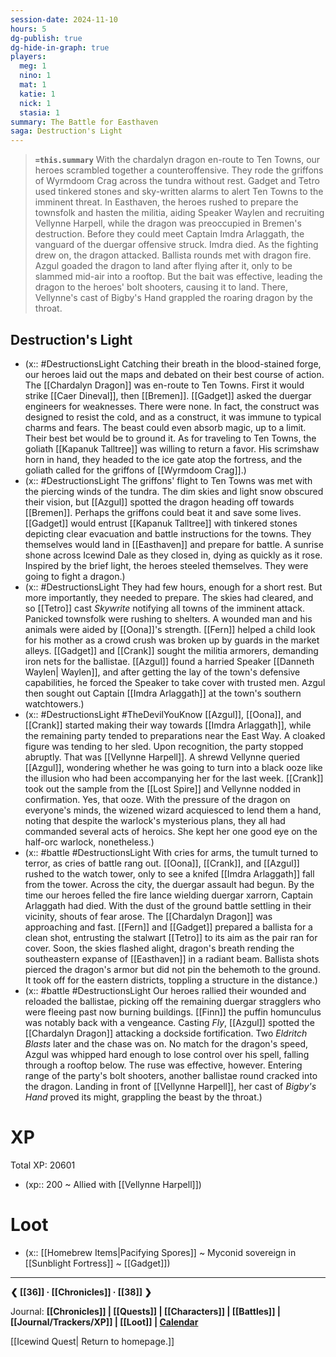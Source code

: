 ```yaml
---
session-date: 2024-11-10
hours: 5
dg-publish: true
dg-hide-in-graph: true
players:
  meg: 1
  nino: 1
  mat: 1
  katie: 1
  nick: 1
  stasia: 1
summary: The Battle for Easthaven
saga: Destruction's Light
---
```


> **`=this.summary`**
> With the chardalyn dragon en-route to Ten Towns, our heroes scrambled together a counteroffensive. They rode the griffons of Wyrmdoom Crag across the tundra without rest. Gadget and Tetro used tinkered stones and sky-written alarms to alert Ten Towns to the imminent threat. In Easthaven, the heroes rushed to prepare the townsfolk and hasten the militia, aiding Speaker Waylen and recruiting Vellynne Harpell, while the dragon was preoccupied in Bremen's destruction. Before they could meet Captain Imdra Arlaggath, the vanguard of the duergar offensive struck. Imdra died. As the fighting drew on, the dragon attacked. Ballista rounds met with dragon fire. Azgul goaded the dragon to land after flying after it, only to be slammed mid-air into a rooftop. But the bait was effective, leading the dragon to the heroes' bolt shooters, causing it to land. There, Vellynne's cast of Bigby's Hand grappled the roaring dragon by the throat.

## Destruction's Light
- (x:: #DestructionsLight  Catching their breath in the blood-stained forge, our heroes laid out the maps and debated on their best course of action. The [[Chardalyn Dragon]] was en-route to Ten Towns. First it would strike [[Caer Dineval]], then [[Bremen]]. [[Gadget]] asked the duergar engineers for weaknesses. There were none. In fact, the construct was designed to resist the cold, and as a construct, it was immune to typical charms and fears. The beast could even absorb magic, up to a limit. Their best bet would be to ground it. As for traveling to Ten Towns, the goliath [[Kapanuk Talltree]] was willing to return a favor. His scrimshaw horn in hand, they headed to the ice gate atop the fortress, and the goliath called for the griffons of [[Wyrmdoom Crag]].)
- (x:: #DestructionsLight The griffons' flight to Ten Towns was met with the piercing winds of the tundra. The dim skies and light snow obscured their vision, but [[Azgul]] spotted the dragon heading off towards [[Bremen]]. Perhaps the griffons could beat it and save some lives. [[Gadget]] would entrust [[Kapanuk Talltree]] with tinkered stones depicting clear evacuation and battle instructions for the towns. They themselves would land in [[Easthaven]] and prepare for battle. A sunrise shone across Icewind Dale as they closed in, dying as quickly as it rose. Inspired by the brief light, the heroes steeled themselves. They were going to fight a dragon.)
- (x:: #DestructionsLight They had few hours, enough for a short rest. But more importantly, they needed to prepare. The skies had cleared, and so [[Tetro]] cast *Skywrite* notifying all towns of the imminent attack. Panicked townsfolk were rushing to shelters. A wounded man and his animals were aided by [[Oona]]'s strength. [[Fern]] helped a child look for his mother as a crowd crush was broken up by guards in the market alleys. [[Gadget]] and [[Crank]] sought the militia armorers, demanding iron nets for the ballistae. [[Azgul]] found a harried Speaker [[Danneth Waylen| Waylen]], and after getting the lay of the town's defensive capabilities, he forced the Speaker to take cover with trusted men. Azgul then sought out Captain [[Imdra Arlaggath]] at the town's southern watchtowers.)
- (x:: #DestructionsLight #TheDevilYouKnow [[Azgul]], [[Oona]], and [[Crank]] started making their way towards [[Imdra Arlaggath]], while the remaining party tended to preparations near the East Way. A cloaked figure was tending to her sled. Upon recognition, the party stopped abruptly. That was [[Vellynne Harpell]]. A shrewd Vellynne queried [[Azgul]], wondering whether he was going to turn into a black ooze like the illusion who had been accompanying her for the last week. [[Crank]] took out the sample from the [[Lost Spire]] and Vellynne nodded in confirmation. Yes, that ooze. With the pressure of the dragon on everyone's minds, the wizened wizard acquiesced to lend them a hand, noting that despite the warlock's mysterious plans, they all had commanded several acts of heroics. She kept her one good eye on the half-orc warlock, nonetheless.)
- (x:: #battle #DestructionsLight With cries for arms, the tumult turned to terror, as cries of battle rang out. [[Oona]], [[Crank]], and [[Azgul]] rushed to the watch tower, only to see a knifed [[Imdra Arlaggath]] fall from the tower. Across the city, the duergar assault had begun. By the time our heroes felled the fire lance wielding duergar xarrorn, Captain Arlaggath had died. With the dust of the ground battle settling in their vicinity, shouts of fear arose. The [[Chardalyn Dragon]] was approaching and fast. [[Fern]] and [[Gadget]] prepared a ballista for a clean shot, entrusting the stalwart [[Tetro]] to its aim as the pair ran for cover. Soon, the skies flashed alight, dragon's breath rending the southeastern expanse of [[Easthaven]] in a radiant beam. Ballista shots pierced the dragon's armor but did not pin the behemoth to the ground. It took off for the eastern districts, toppling a structure in the distance.)
- (x:: #battle #DestructionsLight Our heroes rallied their wounded and reloaded the ballistae, picking off the remaining duergar stragglers who were fleeing past now burning buildings. [[Finn]] the puffin homunculus was notably back with a vengeance. Casting *Fly*, [[Azgul]] spotted the [[Chardalyn Dragon]] attacking a dockside fortification. Two *Eldritch Blasts* later and the chase was on. No match for the dragon's speed, Azgul was whipped hard enough to lose control over his spell, falling through a rooftop below. The ruse was effective, however. Entering range of the party's bolt shooters, another ballistae round cracked into the dragon. Landing in front of [[Vellynne Harpell]], her cast of *Bigby's Hand* proved its might, grappling the beast by the throat.)

# XP
Total XP: 20601
- (xp:: 200 ~ Allied with [[Vellynne Harpell]]) 

# Loot
- (x:: [[Homebrew Items|Pacifying Spores]] ~ Myconid sovereign in [[Sunblight Fortress]] ~ [[Gadget]])

---
**❮ [[36]] · [[Chronicles]] ·  [[38]] ❯**

Journal: **[[Chronicles]] | [[Quests]] |  [[Characters]] | [[Battles]] | [[Journal/Trackers/XP]] | [[Loot]] | [Calendar](https://app.fantasy-calendar.com/calendars/38f9e3f5098bac1f655a4fb4241f35eb)**

[[Icewind Quest| Return to homepage.]]